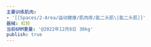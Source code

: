 ```yaml
---
主要训练肌肉:
- '[[Spaces/2-Area/运动健康/肌肉库/肱二头肌\|肱二头肌]]'
器械: 杠铃
当前6RM重量: '@2022年12月8日 30kg'
publish: true
---
```

